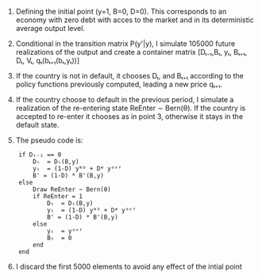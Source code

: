 1. Defining the initial point (y=1, B=0, D=0). This corresponds to an economy
   with zero debt with acces to the market and in its deterministic average
   output level.

2. Conditional in the transition matrix P(y'|y), I simulate 105000 future realizations
   of the output and create a container matrix [Dₜ₋₁,Bₜ, yₜ, Bₜ₊₁, Dₜ, Vₜ, qₜ(bₜ₊₁(bₜ,yₜ))]

3. If the country is not in default, it chooses Dₜ, and Bₜ₊₁ according to the policy
   functions previously computed, leading a new price qₜ₊₁.

4. If the country choose to default in the previous period, I simulate a realization
   of the re-entering state  ReEnter ∼ Bern(θ). If the country is accepted to re-enter
   it chooses as in point 3, otherwise it stays in the default state.

5. The pseudo code is:
```
    if Dₜ₋₁ == 0
        Dₜ  = Dₜ(B,y)
        yₜ  = (1-D) yᴺᴰ + D* yᵈᵉᶠ
        B' = (1-D) * B'(B,y)
    else
        Draw ReEnter ∼ Bern(θ)
        if ReEnter = 1
            Dₜ  = Dₜ(B,y)
            yₜ  = (1-D) yᴺᴰ + D* yᵈᵉᶠ
            B' = (1-D) * B'(B,y)
        else
            yₜ  = yᵈᵉᶠ
            Bₜ  = 0
        end
    end
```
6. I discard the first 5000 elements to avoid any effect of the intial point
